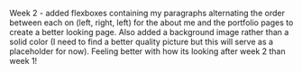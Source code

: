 <!-- enjoyed the assignment. cant wait to see it evolve as we learn more functionality
also wanted to thank Ed for suggesting coolers. Im super colorblind and that helped picking colors that went together -->

Week 2 - added flexboxes containing my paragraphs alternating the order between each on (left, right, left) for the about me and the portfolio pages to create a better looking page. Also added a background image rather than a solid color (I need to find a better quality picture but this will serve as a placeholder for now). Feeling better with how its looking after week 2 than week 1!